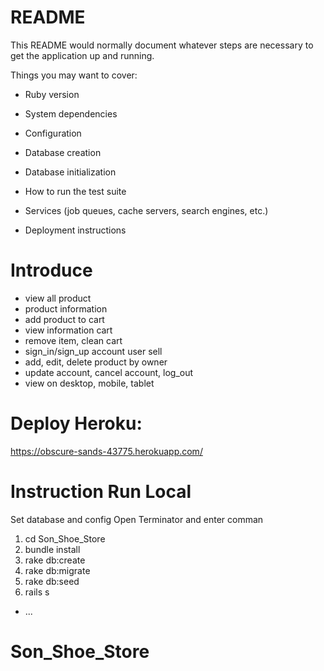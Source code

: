 # README

This README would normally document whatever steps are necessary to get the
application up and running.

Things you may want to cover:

* Ruby version 

* System dependencies

* Configuration

* Database creation

* Database initialization

* How to run the test suite

* Services (job queues, cache servers, search engines, etc.)

* Deployment instructions


# Introduce

+ view all product
+ product information
+ add product to cart
+ view information cart
+ remove item, clean cart
+ sign_in/sign_up account user sell
+ add, edit, delete product by owner
+ update account, cancel account, log_out
+ view on desktop, mobile, tablet


# Deploy Heroku:

https://obscure-sands-43775.herokuapp.com/


# Instruction Run Local

Set database and config
Open Terminator and enter comman

1. cd Son_Shoe_Store
2. bundle install
3. rake db:create
4. rake db:migrate
5. rake db:seed
6. rails s


* ...
# Son_Shoe_Store
